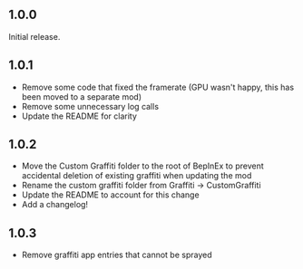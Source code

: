 ## 1.0.0
Initial release.

## 1.0.1
- Remove some code that fixed the framerate (GPU wasn't happy, this has been moved to a separate mod)
- Remove some unnecessary log calls
- Update the README for clarity

## 1.0.2
- Move the Custom Graffiti folder to the root of BepInEx to prevent accidental deletion of existing graffiti when updating the mod
- Rename the custom graffiti folder from Graffiti -> CustomGraffiti
- Update the README to account for this change
- Add a changelog!

## 1.0.3
- Remove graffiti app entries that cannot be sprayed